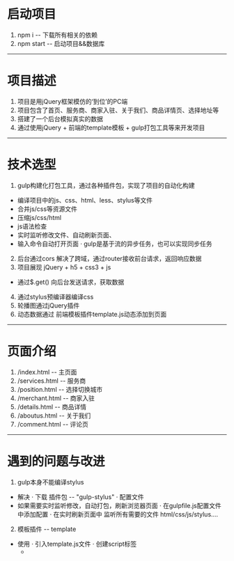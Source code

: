 # 启动项目1. npm i -- 下载所有相关的依赖2. npm start -- 启动项目&&数据库--------------# 项目描述1. 项目是用jQuery框架模仿的‘到位’的PC端2. 项目包含了首页、服务商、商家入驻、关于我们、商品详情页、选择地址等3. 搭建了一个后台模拟真实的数据 4. 通过使用jQuery + 前端的template模板 + gulp打包工具等来开发项目-----------------# 技术选型1. gulp构建化打包工具，通过各种插件包，实现了项目的自动化构建  * 编译项目中的js、css、html、less、stylus等文件  * 合并js/css等资源文件  * 压缩js/css/html  * js语法检查  * 实时监听修改文件、自动刷新页面、  * 输入命令自动打开页面  · gulp是基于流的异步任务，也可以实现同步任务2. 后台通过cors 解决了跨域，通过router接收前台请求，返回响应数据3. 项目展现 jQuery + h5 + css3 + js  * 通过$.get() 向后台发送请求，获取数据4. 通过stylus预编译器编译css5. 轮播图通过jQuery插件6. 动态数据通过 前端模板插件template.js动态添加到页面---------# 页面介绍1. /index.html -- 主页面2. /services.html -- 服务商3. /position.html -- 选择切换城市4. /merchant.html -- 商家入驻5. /details.html -- 商品详情6. /aboutus.html -- 关于我们7. /comment.html -- 评论页--------# 遇到的问题与改进1. gulp本身不能编译stylus  * 解决    · 下载 插件包 -- "gulp-stylus"    · 配置文件  * 如果需要实时监听修改，自动打包，刷新浏览器页面    · 在gulpfile.js配置文件中添加配置    · 在实时刷新页面中 监听所有需要的文件 html/css/js/stylus....2. 模板插件 -- template  * 使用    · 引入template.js文件     · 创建script标签      + <script type="text/html" id=’‘> --> id is necessary    · 使用      + template('id_name','data') --> id_name and data    · 语法      · 遍历数据        + 开头 -- {{each data}} // {{each data as item index}}        + 结尾 -- {{/each}}        + 数据 -- $value // item      · 判断语句        + 开头 -- {{if xx==xx }}        + 结尾 -- {{/if}}      · 使用数据        + {{传入当前模板的数据}}       · src -- src={{data}}    · 语法与ejs类似，将html和js混合在一起最后添加到页面中  * 遇到的问题    渲染到页面上的元素获取不到？    * 原因      在模板引擎没有渲染完成之后就对DOM元素进行了操作    * 解决            3. jQuery语法  * $.get(url,callBack) // $.post(url,callBack) // $.ajax()    - 发送ajax请求  * $('').children     - 获取所有的子级  * scrollTop()    - 获取鼠标滚动的距离  * outHeight     - 获取包含外边框的高度  * innerHeight    - 获取不包含边框的高度  * $(window).scroll()    - 监听鼠标滚动的事件  * $pages[page].addClass('active') -- 错误        因为addClass是jQuery的方法        解决 -- 将它再包装成jQuery对象        $pages.eq(page).addClass('active')4. html  * 由于开发时是使用gulp打包工具的所以，文件路径需要以dist文件的路径将文件引入   * 获取url中携带的请求参数    · const urlinfo=window.location.href; //获取当前页面的url      const len=urlinfo.length;//获取url的长度      const offset=urlinfo.indexOf("?");//设置参数字符串开始的位置      const newsidinfo=urlinfo.substr(offset,len)//取出参数字符串 这里会获得类似“id=1”这样的字符串      const newsids=newsidinfo.split("=");//对获得的参数字符串按照“=”进行分割      const newsid=decodeURI(newsids[1]);//得到参数值      const newsname=newsids[0];//得到参数名字    · 如果有中文的话需要解码  * 轮播图的使用    · go ’jq22.com‘ find resouce  * 网页头部图标     · <link rel="icon" href="图片路径" type='image/x-icon'>     · 图片格式必须是ico  * 注意引入js的时候的顺序5. css  * text-decoration line-through     - 中划线 -- 使用场景 可以使用在旧价格上面将其划掉    6. 待解决  跳转到新页面7. 分页效果  后台    点一次发一次    数据多  前台    一次接收回来    数据少1. 2. page >= ($pages.length-1)3. 分页器后台分页器效果  后台接收查询字符串中的page数据  然后通过这个数据 返回固定数量的数据  下面的导航数字应该也是由后台数据遍历生成的   但是 模板生成的东西js不能直接获取dom 暂时未找到解决办法--前台分页器效果  从后台获取全部的数据data  data是个数组，进行截取，通过index通过jQuery的发送ajax请求的方式接收到后台的数据，然后通过前端的模板templata.js渲染到页面上